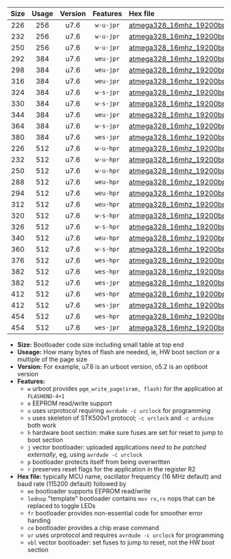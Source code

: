|Size|Usage|Version|Features|Hex file|
|:-:|:-:|:-:|:-:|:--|
|226|256|u7.6|`w-u-jpr`|[atmega328_16mhz_19200bps_ur_vbl.hex](https://raw.githubusercontent.com/stefanrueger/urboot/main//atmega328_16mhz_19200bps_ur_vbl.hex)|
|232|256|u7.6|`w-u-jpr`|[atmega328_16mhz_19200bps_lednop_ur_vbl.hex](https://raw.githubusercontent.com/stefanrueger/urboot/main//atmega328_16mhz_19200bps_lednop_ur_vbl.hex)|
|250|256|u7.6|`w-u-jpr`|[atmega328_16mhz_19200bps_lednop_fr_ur_vbl.hex](https://raw.githubusercontent.com/stefanrueger/urboot/main//atmega328_16mhz_19200bps_lednop_fr_ur_vbl.hex)|
|292|384|u7.6|`weu-jpr`|[atmega328_16mhz_19200bps_ee_ur_vbl.hex](https://raw.githubusercontent.com/stefanrueger/urboot/main//atmega328_16mhz_19200bps_ee_ur_vbl.hex)|
|298|384|u7.6|`weu-jpr`|[atmega328_16mhz_19200bps_ee_lednop_ur_vbl.hex](https://raw.githubusercontent.com/stefanrueger/urboot/main//atmega328_16mhz_19200bps_ee_lednop_ur_vbl.hex)|
|316|384|u7.6|`weu-jpr`|[atmega328_16mhz_19200bps_ee_lednop_fr_ur_vbl.hex](https://raw.githubusercontent.com/stefanrueger/urboot/main//atmega328_16mhz_19200bps_ee_lednop_fr_ur_vbl.hex)|
|324|384|u7.6|`w-s-jpr`|[atmega328_16mhz_19200bps_vbl.hex](https://raw.githubusercontent.com/stefanrueger/urboot/main//atmega328_16mhz_19200bps_vbl.hex)|
|330|384|u7.6|`w-s-jpr`|[atmega328_16mhz_19200bps_lednop_vbl.hex](https://raw.githubusercontent.com/stefanrueger/urboot/main//atmega328_16mhz_19200bps_lednop_vbl.hex)|
|344|384|u7.6|`weu-jpr`|[atmega328_16mhz_19200bps_ee_lednop_fr_ce_ur_vbl.hex](https://raw.githubusercontent.com/stefanrueger/urboot/main//atmega328_16mhz_19200bps_ee_lednop_fr_ce_ur_vbl.hex)|
|364|384|u7.6|`w-s-jpr`|[atmega328_16mhz_19200bps_lednop_fr_vbl.hex](https://raw.githubusercontent.com/stefanrueger/urboot/main//atmega328_16mhz_19200bps_lednop_fr_vbl.hex)|
|380|384|u7.6|`wes-jpr`|[atmega328_16mhz_19200bps_ee_vbl.hex](https://raw.githubusercontent.com/stefanrueger/urboot/main//atmega328_16mhz_19200bps_ee_vbl.hex)|
|226|512|u7.6|`w-u-hpr`|[atmega328_16mhz_19200bps_ur.hex](https://raw.githubusercontent.com/stefanrueger/urboot/main//atmega328_16mhz_19200bps_ur.hex)|
|232|512|u7.6|`w-u-hpr`|[atmega328_16mhz_19200bps_lednop_ur.hex](https://raw.githubusercontent.com/stefanrueger/urboot/main//atmega328_16mhz_19200bps_lednop_ur.hex)|
|250|512|u7.6|`w-u-hpr`|[atmega328_16mhz_19200bps_lednop_fr_ur.hex](https://raw.githubusercontent.com/stefanrueger/urboot/main//atmega328_16mhz_19200bps_lednop_fr_ur.hex)|
|288|512|u7.6|`weu-hpr`|[atmega328_16mhz_19200bps_ee_ur.hex](https://raw.githubusercontent.com/stefanrueger/urboot/main//atmega328_16mhz_19200bps_ee_ur.hex)|
|294|512|u7.6|`weu-hpr`|[atmega328_16mhz_19200bps_ee_lednop_ur.hex](https://raw.githubusercontent.com/stefanrueger/urboot/main//atmega328_16mhz_19200bps_ee_lednop_ur.hex)|
|312|512|u7.6|`weu-hpr`|[atmega328_16mhz_19200bps_ee_lednop_fr_ur.hex](https://raw.githubusercontent.com/stefanrueger/urboot/main//atmega328_16mhz_19200bps_ee_lednop_fr_ur.hex)|
|320|512|u7.6|`w-s-hpr`|[atmega328_16mhz_19200bps.hex](https://raw.githubusercontent.com/stefanrueger/urboot/main//atmega328_16mhz_19200bps.hex)|
|326|512|u7.6|`w-s-hpr`|[atmega328_16mhz_19200bps_lednop.hex](https://raw.githubusercontent.com/stefanrueger/urboot/main//atmega328_16mhz_19200bps_lednop.hex)|
|340|512|u7.6|`weu-hpr`|[atmega328_16mhz_19200bps_ee_lednop_fr_ce_ur.hex](https://raw.githubusercontent.com/stefanrueger/urboot/main//atmega328_16mhz_19200bps_ee_lednop_fr_ce_ur.hex)|
|360|512|u7.6|`w-s-hpr`|[atmega328_16mhz_19200bps_lednop_fr.hex](https://raw.githubusercontent.com/stefanrueger/urboot/main//atmega328_16mhz_19200bps_lednop_fr.hex)|
|376|512|u7.6|`wes-hpr`|[atmega328_16mhz_19200bps_ee.hex](https://raw.githubusercontent.com/stefanrueger/urboot/main//atmega328_16mhz_19200bps_ee.hex)|
|382|512|u7.6|`wes-hpr`|[atmega328_16mhz_19200bps_ee_lednop.hex](https://raw.githubusercontent.com/stefanrueger/urboot/main//atmega328_16mhz_19200bps_ee_lednop.hex)|
|382|512|u7.6|`wes-jpr`|[atmega328_16mhz_19200bps_ee_lednop_vbl.hex](https://raw.githubusercontent.com/stefanrueger/urboot/main//atmega328_16mhz_19200bps_ee_lednop_vbl.hex)|
|412|512|u7.6|`wes-hpr`|[atmega328_16mhz_19200bps_ee_lednop_fr.hex](https://raw.githubusercontent.com/stefanrueger/urboot/main//atmega328_16mhz_19200bps_ee_lednop_fr.hex)|
|412|512|u7.6|`wes-jpr`|[atmega328_16mhz_19200bps_ee_lednop_fr_vbl.hex](https://raw.githubusercontent.com/stefanrueger/urboot/main//atmega328_16mhz_19200bps_ee_lednop_fr_vbl.hex)|
|454|512|u7.6|`wes-hpr`|[atmega328_16mhz_19200bps_ee_lednop_fr_ce.hex](https://raw.githubusercontent.com/stefanrueger/urboot/main//atmega328_16mhz_19200bps_ee_lednop_fr_ce.hex)|
|454|512|u7.6|`wes-jpr`|[atmega328_16mhz_19200bps_ee_lednop_fr_ce_vbl.hex](https://raw.githubusercontent.com/stefanrueger/urboot/main//atmega328_16mhz_19200bps_ee_lednop_fr_ce_vbl.hex)|

- **Size:** Bootloader code size including small table at top end
- **Useage:** How many bytes of flash are needed, ie, HW boot section or a multiple of the page size
- **Version:** For example, u7.6 is an urboot version, o5.2 is an optiboot version
- **Features:**
  + `w` urboot provides `pgm_write_page(sram, flash)` for the application at `FLASHEND-4+1`
  + `e` EEPROM read/write support
  + `u` uses urprotocol requiring `avrdude -c urclock` for programming
  + `s` uses skeleton of STK500v1 protocol; `-c urclock` and `-c arduino` both work
  + `h` hardware boot section: make sure fuses are set for reset to jump to boot section
  + `j` vector bootloader: uploaded applications *need to be patched externally*, eg, using `avrdude -c urclock`
  + `p` bootloader protects itself from being overwritten
  + `r` preserves reset flags for the application in the register R2
- **Hex file:** typically MCU name, oscillator frequency (16 MHz default) and baud rate (115200 default) followed by
  + `ee` bootloader supports EEPROM read/write
  + `lednop` "template" bootloader contains `mov rx,rx` nops that can be replaced to toggle LEDs
  + `fr` bootloader provides non-essential code for smoother error handing
  + `ce` bootloader provides a chip erase command
  + `ur` uses urprotocol and requires `avrdude -c urclock` for programming
  + `vbl` vector bootloader: set fuses to jump to reset, not the HW boot section
